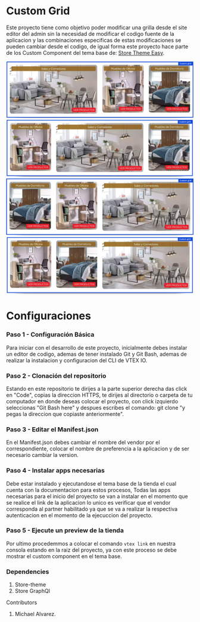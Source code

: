 # Custom Grid

Este proyecto tiene como objetivo poder modificar una grilla desde el site editor del admin sin la necesidad de modificar el codigo fuente de la aplicacion y las combinaciones especificas de estas modificaciones se pueden cambiar desde el codigo, de igual forma este proyecto hace parte de los Custom Component del tema base de: [Store Theme Easy](https://github.com/Maikyjar/store-theme-easy).

![imagen](customGrid1.PNG)
![imagen](customGrid2.PNG)
![imagen](customGrid3.PNG)
![imagen](customGrid4.PNG)

# Configuraciones

### Paso 1 - Configuración Básica

Para iniciar con el desarrollo de este proyecto, inicialmente debes instalar un editor de codigo, ademas de tener instalado Git y Git Bash, ademas de realizar la instalacion y configuracion del CLI de VTEX IO.

### Paso 2 - Clonación del repositorio

Estando en este repositorio te dirijes a la parte superior derecha das click en "Code", copias la direccion HTTPS, te dirijes al directorio o carpeta de tu computador en donde deseas colocar el proyecto, con click izquierdo seleccionas "Git Bash here" y despues escribes el comando: git clone "y pegas la direccion que copiaste anteriormente".

### Paso 3 - Editar el Manifest.json

En el Manifest.json debes cambiar el nombre del vendor por el correspondiente, colocar el nombre de preferencia a la aplicacion y de ser necesario cambiar la version.

### Paso 4 - Instalar apps necesarias

Debe estar instalado y ejecutandose el tema base de la tienda el cual cuenta con la documentacion para estos procesos, Todas las apps necesarias para el inicio del proyecto se van a instalar en el momento que se realice el link de la aplicacion lo unico es verificar que el vendor corresponda al partner habilitado ya que se va a realizar la respectiva autenticacion en el momento de la ejecuccion del proyecto.

### Paso 5 - Ejecute un preview de la tienda

Por ultimo procedemmos a colocar el comando `vtex link` en nuestra consola estando en la raiz del proyecto, ya con este proceso se debe mostrar el custom component en el tema base.

### Dependencies
1. Store-theme
2. Store GraphQl

Contributors
1. Michael Alvarez.
